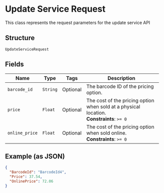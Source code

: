 
# Update Service Request

This class represents the request parameters for the update service API

## Structure

`UpdateServiceRequest`

## Fields

| Name | Type | Tags | Description |
|  --- | --- | --- | --- |
| `barcode_id` | `String` | Optional | The barcode ID of the pricing option. |
| `price` | `Float` | Optional | The cost of the pricing option when sold at a physical location.<br>**Constraints**: `>= 0` |
| `online_price` | `Float` | Optional | The cost of the pricing option when sold online.<br>**Constraints**: `>= 0` |

## Example (as JSON)

```json
{
  "BarcodeId": "BarcodeId4",
  "Price": 37.54,
  "OnlinePrice": 72.06
}
```

